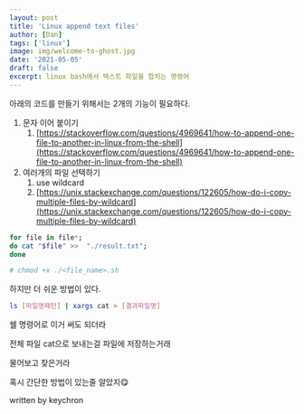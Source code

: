 ```yaml
---
layout: post
title: 'Linux append text files'
author: [Dan]
tags: ['linux']
image: img/welcome-to-ghost.jpg
date: '2021-05-05'
draft: false
excerpt: linux bash에서 텍스트 파일을 합치는 명령어
---
```


아래의 코드를 만들기 위해서는 2개의 기능이 필요하다.

1. 문자 이어 붙이기
   1. [https://stackoverflow.com/questions/4969641/how-to-append-one-file-to-another-in-linux-from-the-shell](https://stackoverflow.com/questions/4969641/how-to-append-one-file-to-another-in-linux-from-the-shell)
2. 여러개의 파일 선택하기
   1. use wildcard
   2. [https://unix.stackexchange.com/questions/122605/how-do-i-copy-multiple-files-by-wildcard](https://unix.stackexchange.com/questions/122605/how-do-i-copy-multiple-files-by-wildcard)

```bash
for file in file*;
do cat "$file" >>  "./result.txt";
done

# chmod +x ./<file_name>.sh
```

하지만 더 쉬운 방법이 있다.

```bash
ls [파일명패턴] | xargs cat > [결과파일명]
```

쉘 명령어로 이거 써도 되더라

전체 파일 cat으로 보내는걸 파일에 저장하는거래

물어보고 찾은거라

혹시 간단한 방법이 있는줄 알았지😋

written by keychron
